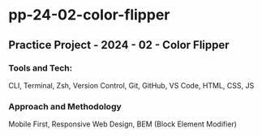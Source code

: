 # pp-24-02-color-flipper

## Practice Project - 2024 - 02 - Color Flipper

### Tools and Tech:

CLI, Terminal, Zsh, Version Control, Git, GitHub, VS Code, HTML, CSS, JS

### Approach and Methodology

Mobile First, Responsive Web Design, BEM (Block Element Modifier)
